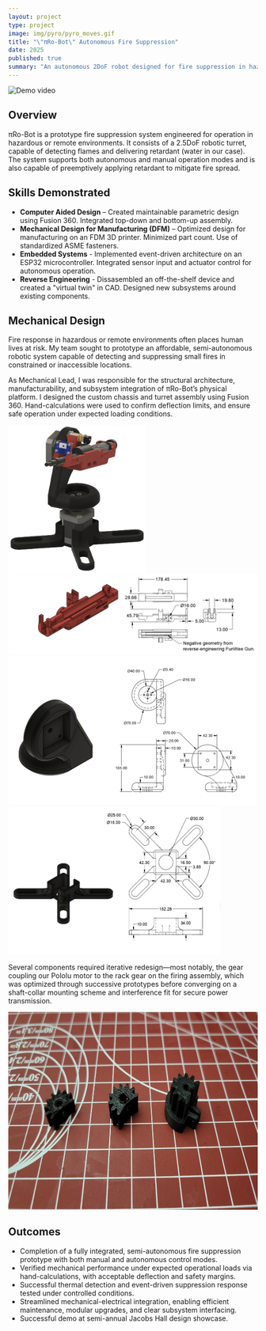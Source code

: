 ```yaml
---
layout: project
type: project
image: img/pyro/pyro_moves.gif
title: "\"πRo-Bot\" Autonomous Fire Suppression"
date: 2025
published: true
summary: "An autonomous 2DoF robot designed for fire suppression in hazardous environments, featuring both manual and automatic control."
---
```


<div class="text-center">
  <img class="img-fluid" src="../img/pyro/pyro_demo.mp4" alt="Demo video" style="height: 400px;">
</div>

## Overview

πRo-Bot is a prototype fire suppression system engineered for operation in hazardous or remote environments. It consists of a 2.5DoF robotic turret, capable of detecting flames and delivering retardant (water in our case). The system supports both autonomous and manual operation modes and is also capable of preemptively applying retardant to mitigate fire spread.

## Skills Demonstrated
- **Computer Aided Design** – Created maintainable parametric design using Fusion 360. Integrated top-down and bottom-up assembly.
- **Mechanical Design for Manufacturing (DFM)** – Optimized design for manufacturing on an FDM 3D printer. Minimized part count. Use of standardized ASME fasteners.
- **Embedded Systems** - Implemented event-driven architecture on an ESP32 microcontroller. Integrated sensor input and actuator control for autonomous operation.
- **Reverse Engineering** - Dissasembled an off-the-shelf device and created a "virtual twin" in CAD. Designed new subsystems around existing components.

## Mechanical Design
Fire response in hazardous or remote environments often places human lives at risk. My team sought to prototype an affordable, semi-autonomous robotic system capable of detecting and suppressing small fires in constrained or inaccessible locations.

As Mechanical Lead, I was responsible for the structural architecture, manufacturability, and subsystem integration of πRo-Bot’s physical platform. I designed the custom chassis and turret assembly using Fusion 360. Hand-calculations were used to confirm deflection limits, and ensure safe operation under expected loading conditions.

<div class="d-grid" style="grid-template-columns: 1fr 1fr; gap: 10px;">
  <div class="d-flex justify-content-center align-items-start">
    <img class="img-fluid" src="../img/pyro/final_design.png" alt="Final design plan" style="max-height: 300px; width: auto;">
  </div>
  <div class="text-center">
    <img class="img-fluid" src="../img/pyro/platform_drawing.png" alt="Gun platform drawing" style="max-height: 300px; width: auto;">
  </div>
  <div class="text-center">
    <img class="img-fluid" src="../img/pyro/arm_drawing.png" alt="Armature (wrist, waist) drawing" style="max-height: 300px; width: auto;">
  </div>
  <div class="text-center">
    <img class="img-fluid" src="../img/pyro/base_drawing.png" alt="Base" style="max-height: 300px; width: auto;">
  </div>
</div>

Several components required iterative redesign—most notably, the gear coupling our Pololu motor to the rack gear on the firing assembly, which was optimized through successive prototypes before converging on a shaft-collar mounting scheme and interference fit for secure power transmission.

<div class="text-center">
  <img class="img-fluid" src="../img/pyro/gear_evolution.jpeg" alt="Gun platform drawing" style="height: 400px;">
</div>

## Outcomes
- Completion of a fully integrated, semi-autonomous fire suppression prototype with both manual and autonomous control modes.
- Verified mechanical performance under expected operational loads via hand-calculations, with acceptable deflection and safety margins.
- Successful thermal detection and event-driven suppression response tested under controlled conditions.
- Streamlined mechanical-electrical integration, enabling efficient maintenance, modular upgrades, and clear subsystem interfacing.
- Successful demo at semi-annual Jacobs Hall design showcase.
